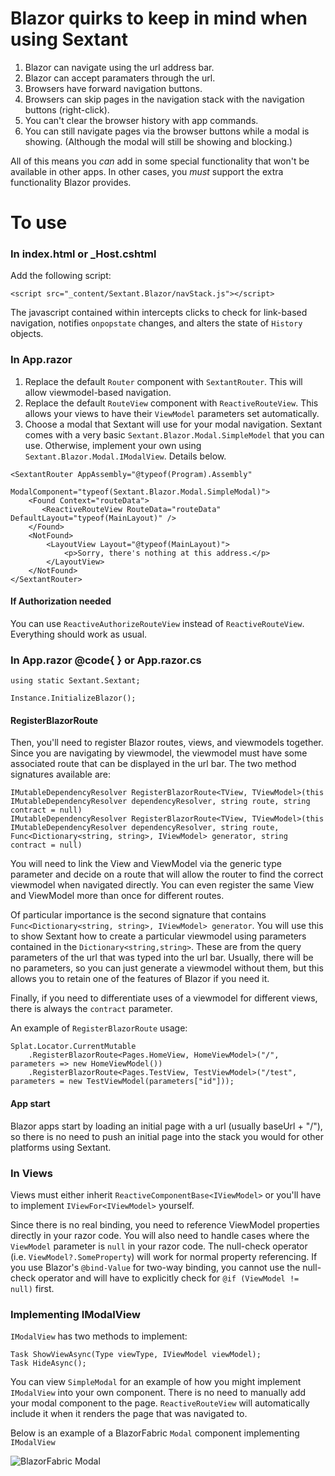 # Blazor quirks to keep in mind when using Sextant
1. Blazor can navigate using the url address bar.
2. Blazor can accept paramaters through the url.
3. Browsers have forward navigation buttons.
4. Browsers can skip pages in the navigation stack with the navigation buttons (right-click).
5. You can't clear the browser history with app commands.
6. You can still navigate pages via the browser buttons while a modal is showing.  (Although the modal will still be showing and blocking.)

All of this means you _can_ add in some special functionality that won't be available in other apps.  In other cases, you *must* support the extra functionality Blazor provides.

# To use

### In index.html or \_Host.cshtml
Add the following script:
```
<script src="_content/Sextant.Blazor/navStack.js"></script>
```
The javascript contained within intercepts clicks to check for link-based navigation, notifies `onpopstate` changes, and alters the state of `History` objects.

### In App.razor

1.  Replace the default `Router` component with `SextantRouter`.  This will allow viewmodel-based navigation.  
2.  Replace the default `RouteView` component with `ReactiveRouteView`.  This allows your views to have their `ViewModel` parameters set automatically.
3.  Choose a modal that Sextant will use for your modal navigation.  Sextant comes with a very basic `Sextant.Blazor.Modal.SimpleModel` that you can use.  Otherwise, implement your own using `Sextant.Blazor.Modal.IModalView`. Details below.

```
<SextantRouter AppAssembly="@typeof(Program).Assembly"
               ModalComponent="typeof(Sextant.Blazor.Modal.SimpleModal)">
    <Found Context="routeData">
       <ReactiveRouteView RouteData="routeData" DefaultLayout="typeof(MainLayout)" />
    </Found>
    <NotFound>
        <LayoutView Layout="@typeof(MainLayout)">
            <p>Sorry, there's nothing at this address.</p>
        </LayoutView>
    </NotFound>
</SextantRouter>
```
#### If Authorization needed
You can use `ReactiveAuthorizeRouteView` instead of `ReactiveRouteView`.  Everything should work as usual.

### In App.razor @code{ } or App.razor.cs
```
using static Sextant.Sextant;

Instance.InitializeBlazor();
```
#### RegisterBlazorRoute
Then, you'll need to register Blazor routes, views, and viewmodels together.  Since you are navigating by viewmodel, the viewmodel must have some associated route that can be displayed in the url bar.  The two method signatures available are:
```
IMutableDependencyResolver RegisterBlazorRoute<TView, TViewModel>(this IMutableDependencyResolver dependencyResolver, string route, string contract = null)
IMutableDependencyResolver RegisterBlazorRoute<TView, TViewModel>(this IMutableDependencyResolver dependencyResolver, string route, Func<Dictionary<string, string>, IViewModel> generator, string contract = null)
```
You will need to link the View and ViewModel via the generic type parameter and decide on a route that will allow the router to find the correct viewmodel when navigated directly.  You can even register the same View and ViewModel more than once for different routes.

Of particular importance is the second signature that contains `Func<Dictionary<string, string>, IViewModel> generator`.  You will use this to show Sextant how to create a particular viewmodel using parameters contained in the `Dictionary<string,string>`.  These are from the query parameters of the url that was typed into the url bar.  Usually, there will be no parameters, so you can just generate a viewmodel without them, but this allows you to retain one of the features of Blazor if you need it.

Finally, if you need to differentiate uses of a viewmodel for different views, there is always the `contract` parameter.

An example of `RegisterBlazorRoute` usage:
```
Splat.Locator.CurrentMutable
    .RegisterBlazorRoute<Pages.HomeView, HomeViewModel>("/", parameters => new HomeViewModel())
    .RegisterBlazorRoute<Pages.TestView, TestViewModel>("/test", parameters = new TestViewModel(parameters["id"]));
```

#### App start
Blazor apps start by loading an initial page with a url (usually baseUrl + "/"), so there is no need to push an initial page into the stack you would for other platforms using Sextant.

### In Views 
Views must either inherit `ReactiveComponentBase<IViewModel>` or you'll have to implement `IViewFor<IViewModel>` yourself.

Since there is no real binding, you need to reference ViewModel properties directly in your razor code.  You will also need to handle cases where the `ViewModel` parameter is `null` in your razor code.  The null-check operator (i.e. `ViewModel?.SomeProperty`) will work for normal property referencing.  If you use Blazor's `@bind-Value` for two-way binding, you cannot use the null-check operator and will have to explicitly check for `@if (ViewModel != null)` first.

### Implementing IModalView
`IModalView` has two methods to implement:
```
Task ShowViewAsync(Type viewType, IViewModel viewModel);
Task HideAsync();
```
You can view `SimpleModal` for an example of how you might implement `IModalView` into your own component. There is no need to manually add your modal component to the page.  `ReactiveRouteView` will automatically include it when it renders the page that was navigated to.

Below is an example of a BlazorFabric `Modal` component implementing `IModalView`

![BlazorFabric Modal](https://media.giphy.com/media/IeivavX2xDqscZublS/giphy.gif)
